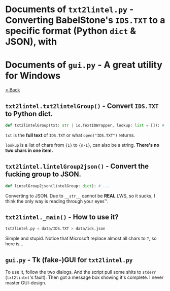 # Documents of `txt2lintel.py` - Converting BabelStone's `IDS.TXT` to a specific format (Python `dict` & JSON), with
# Documents of `gui.py` - A great utility for Windows
[< Back](./README.md)

## `txt2lintel.txt2lintelGroup()` - Convert `IDS.TXT` to Python dict.

```python
def txt2lintelGroup(txt: str | io.TextIOWrapper, lookup: list = []): # ...
```

`txt` is the **full text** of `IDS.TXT` or what `open("IDS.TXT")` returns.

`lookup` is a list of chars from `{1}` to `{n-1}`, can also be a string. **There's no two chars in one item.**

## `txt2lintel.lintelGroup2json()` - Convert the fucking group to JSON.

```python
def lintelGroup2json(lintelGroup: dict): # ...
```

Converting to JSON. Due to `__str__` cannot be **REAL** LWS, so it sucks, I think the only way is reading through your eyes™.

## `txt2lintel._main()` - How to use it?

```bash
txt2lintel.py < data/IDS.TXT > data/ids.json
```

Simple and stupid. Notice that Microsoft replace almost all chars to `?`, so here is...

## `gui.py` - Tk (fake-)GUI for `txt2lintel.py`

To use it, follow the two dialogs. And the script pull some shits to `stderr` (`txt2lintel`'s fault). Then got a message box showing it's complete. I never master GUI-design.